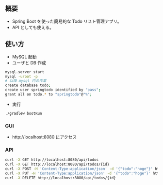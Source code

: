 ## 概要
- Spring Boot を使った簡易的な Todo リスト管理アプリ。
- API としても使える。

## 使い方
- MySQL 起動
- ユーザと DB 作成
```bash
mysql.server start
mysql -uroot -p
# 以降 mysql 内の作業
create database todo;
create user springtodo identified by "pass";
grant all on todo.* to "springtodo"@"%";
```

- 実行
```bash
./gradlew bootRun
```

### GUI
- http://localhost:8080 にアクセス

### API
```bash
curl -X GET http://localhost:8080/api/todos
curl -X GET http://localhost:8080/api/todos/{id}
curl -X POST -H 'Content-Type:application/json' -d '{"todo":"hoge"}' http://localhost:8080/api/todos
curl -X PUT -H 'Content-Type:application/json' -d '{"todo":"hoge"}' http://localhost:8080/api/todos/{id}
curl -X DELETE http://localhost:8080/api/todos/{id}
```